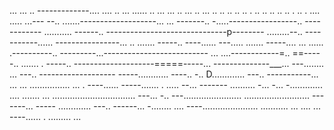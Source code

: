 ... ... .. -------------.... .... .. ... ...... .. ... ... .. ... .. ... .. .. .. .. .. . .. .. .. .. .. . .. . .... 
..... ...---
--.. .......-------------------... 
... -------.. -.....-----------------.. ------------
........... ------.. ------------------------------p--------
.........--.. -----------...... ----------------... 
.. ....... -----.. ----...... 
---..... ....... -----.... ... ...... .----------.. ---------...--------------------------
... ....------------=.. ==-----.. ....... . -----.. --------------------=====-----... 
--------------___... ---........ ...  ---.. -------------------
-----............  ----.. -.. D............. ---.. -----------... 
... ... ................ ... . ----...... -----....... . ..... --... -------
.......... -... -... -............. .... ....... ... 
................................. ---... -.. 
---....................... .......................... -------... -----
............. ---.. ------... -........ 
.... ----...................... 
........... 
... ....    ... ----...... . 
......... 
... 
